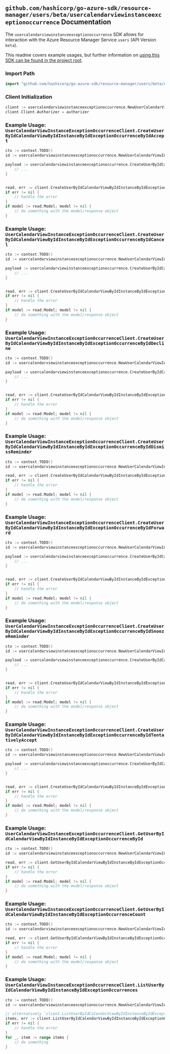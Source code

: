 
## `github.com/hashicorp/go-azure-sdk/resource-manager/users/beta/usercalendarviewinstanceexceptionoccurrence` Documentation

The `usercalendarviewinstanceexceptionoccurrence` SDK allows for interaction with the Azure Resource Manager Service `users` (API Version `beta`).

This readme covers example usages, but further information on [using this SDK can be found in the project root](https://github.com/hashicorp/go-azure-sdk/tree/main/docs).

### Import Path

```go
import "github.com/hashicorp/go-azure-sdk/resource-manager/users/beta/usercalendarviewinstanceexceptionoccurrence"
```


### Client Initialization

```go
client := usercalendarviewinstanceexceptionoccurrence.NewUserCalendarViewInstanceExceptionOccurrenceClientWithBaseURI("https://management.azure.com")
client.Client.Authorizer = authorizer
```


### Example Usage: `UserCalendarViewInstanceExceptionOccurrenceClient.CreateUserByIdCalendarViewByIdInstanceByIdExceptionOccurrenceByIdAccept`

```go
ctx := context.TODO()
id := usercalendarviewinstanceexceptionoccurrence.NewUserCalendarViewInstanceExceptionOccurrenceID("userIdValue", "eventIdValue", "eventId1Value", "eventId2Value")

payload := usercalendarviewinstanceexceptionoccurrence.CreateUserByIdCalendarViewByIdInstanceByIdExceptionOccurrenceByIdAcceptRequest{
	// ...
}


read, err := client.CreateUserByIdCalendarViewByIdInstanceByIdExceptionOccurrenceByIdAccept(ctx, id, payload)
if err != nil {
	// handle the error
}
if model := read.Model; model != nil {
	// do something with the model/response object
}
```


### Example Usage: `UserCalendarViewInstanceExceptionOccurrenceClient.CreateUserByIdCalendarViewByIdInstanceByIdExceptionOccurrenceByIdCancel`

```go
ctx := context.TODO()
id := usercalendarviewinstanceexceptionoccurrence.NewUserCalendarViewInstanceExceptionOccurrenceID("userIdValue", "eventIdValue", "eventId1Value", "eventId2Value")

payload := usercalendarviewinstanceexceptionoccurrence.CreateUserByIdCalendarViewByIdInstanceByIdExceptionOccurrenceByIdCancelRequest{
	// ...
}


read, err := client.CreateUserByIdCalendarViewByIdInstanceByIdExceptionOccurrenceByIdCancel(ctx, id, payload)
if err != nil {
	// handle the error
}
if model := read.Model; model != nil {
	// do something with the model/response object
}
```


### Example Usage: `UserCalendarViewInstanceExceptionOccurrenceClient.CreateUserByIdCalendarViewByIdInstanceByIdExceptionOccurrenceByIdDecline`

```go
ctx := context.TODO()
id := usercalendarviewinstanceexceptionoccurrence.NewUserCalendarViewInstanceExceptionOccurrenceID("userIdValue", "eventIdValue", "eventId1Value", "eventId2Value")

payload := usercalendarviewinstanceexceptionoccurrence.CreateUserByIdCalendarViewByIdInstanceByIdExceptionOccurrenceByIdDeclineRequest{
	// ...
}


read, err := client.CreateUserByIdCalendarViewByIdInstanceByIdExceptionOccurrenceByIdDecline(ctx, id, payload)
if err != nil {
	// handle the error
}
if model := read.Model; model != nil {
	// do something with the model/response object
}
```


### Example Usage: `UserCalendarViewInstanceExceptionOccurrenceClient.CreateUserByIdCalendarViewByIdInstanceByIdExceptionOccurrenceByIdDismissReminder`

```go
ctx := context.TODO()
id := usercalendarviewinstanceexceptionoccurrence.NewUserCalendarViewInstanceExceptionOccurrenceID("userIdValue", "eventIdValue", "eventId1Value", "eventId2Value")

read, err := client.CreateUserByIdCalendarViewByIdInstanceByIdExceptionOccurrenceByIdDismissReminder(ctx, id)
if err != nil {
	// handle the error
}
if model := read.Model; model != nil {
	// do something with the model/response object
}
```


### Example Usage: `UserCalendarViewInstanceExceptionOccurrenceClient.CreateUserByIdCalendarViewByIdInstanceByIdExceptionOccurrenceByIdForward`

```go
ctx := context.TODO()
id := usercalendarviewinstanceexceptionoccurrence.NewUserCalendarViewInstanceExceptionOccurrenceID("userIdValue", "eventIdValue", "eventId1Value", "eventId2Value")

payload := usercalendarviewinstanceexceptionoccurrence.CreateUserByIdCalendarViewByIdInstanceByIdExceptionOccurrenceByIdForwardRequest{
	// ...
}


read, err := client.CreateUserByIdCalendarViewByIdInstanceByIdExceptionOccurrenceByIdForward(ctx, id, payload)
if err != nil {
	// handle the error
}
if model := read.Model; model != nil {
	// do something with the model/response object
}
```


### Example Usage: `UserCalendarViewInstanceExceptionOccurrenceClient.CreateUserByIdCalendarViewByIdInstanceByIdExceptionOccurrenceByIdSnoozeReminder`

```go
ctx := context.TODO()
id := usercalendarviewinstanceexceptionoccurrence.NewUserCalendarViewInstanceExceptionOccurrenceID("userIdValue", "eventIdValue", "eventId1Value", "eventId2Value")

payload := usercalendarviewinstanceexceptionoccurrence.CreateUserByIdCalendarViewByIdInstanceByIdExceptionOccurrenceByIdSnoozeReminderRequest{
	// ...
}


read, err := client.CreateUserByIdCalendarViewByIdInstanceByIdExceptionOccurrenceByIdSnoozeReminder(ctx, id, payload)
if err != nil {
	// handle the error
}
if model := read.Model; model != nil {
	// do something with the model/response object
}
```


### Example Usage: `UserCalendarViewInstanceExceptionOccurrenceClient.CreateUserByIdCalendarViewByIdInstanceByIdExceptionOccurrenceByIdTentativelyAccept`

```go
ctx := context.TODO()
id := usercalendarviewinstanceexceptionoccurrence.NewUserCalendarViewInstanceExceptionOccurrenceID("userIdValue", "eventIdValue", "eventId1Value", "eventId2Value")

payload := usercalendarviewinstanceexceptionoccurrence.CreateUserByIdCalendarViewByIdInstanceByIdExceptionOccurrenceByIdTentativelyAcceptRequest{
	// ...
}


read, err := client.CreateUserByIdCalendarViewByIdInstanceByIdExceptionOccurrenceByIdTentativelyAccept(ctx, id, payload)
if err != nil {
	// handle the error
}
if model := read.Model; model != nil {
	// do something with the model/response object
}
```


### Example Usage: `UserCalendarViewInstanceExceptionOccurrenceClient.GetUserByIdCalendarViewByIdInstanceByIdExceptionOccurrenceById`

```go
ctx := context.TODO()
id := usercalendarviewinstanceexceptionoccurrence.NewUserCalendarViewInstanceExceptionOccurrenceID("userIdValue", "eventIdValue", "eventId1Value", "eventId2Value")

read, err := client.GetUserByIdCalendarViewByIdInstanceByIdExceptionOccurrenceById(ctx, id)
if err != nil {
	// handle the error
}
if model := read.Model; model != nil {
	// do something with the model/response object
}
```


### Example Usage: `UserCalendarViewInstanceExceptionOccurrenceClient.GetUserByIdCalendarViewByIdInstanceByIdExceptionOccurrenceCount`

```go
ctx := context.TODO()
id := usercalendarviewinstanceexceptionoccurrence.NewUserCalendarViewInstanceID("userIdValue", "eventIdValue", "eventId1Value")

read, err := client.GetUserByIdCalendarViewByIdInstanceByIdExceptionOccurrenceCount(ctx, id)
if err != nil {
	// handle the error
}
if model := read.Model; model != nil {
	// do something with the model/response object
}
```


### Example Usage: `UserCalendarViewInstanceExceptionOccurrenceClient.ListUserByIdCalendarViewByIdInstanceByIdExceptionOccurrences`

```go
ctx := context.TODO()
id := usercalendarviewinstanceexceptionoccurrence.NewUserCalendarViewInstanceID("userIdValue", "eventIdValue", "eventId1Value")

// alternatively `client.ListUserByIdCalendarViewByIdInstanceByIdExceptionOccurrences(ctx, id)` can be used to do batched pagination
items, err := client.ListUserByIdCalendarViewByIdInstanceByIdExceptionOccurrencesComplete(ctx, id)
if err != nil {
	// handle the error
}
for _, item := range items {
	// do something
}
```
